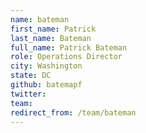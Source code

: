 ```yaml
---
name: bateman
first_name: Patrick
last_name: Bateman
full_name: Patrick Bateman
role: Operations Director
city: Washington
state: DC
github: batemapf
twitter: 
team: 
redirect_from: /team/bateman
---
```

